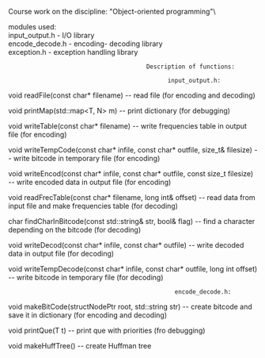 Course work on the discipline: "Object-oriented programming"\

modules used:\
input_output.h - I/O library\
encode_decode.h - encoding- decoding library\
exception.h - exception handling library


                                           Description of functions:

                                                 input_output.h:

void readFile(const char* filename)      -- read file (for encoding and decoding)

void printMap(std::map<T, N> m)          -- print dictionary (for debugging)

void writeTable(const char* filename)    -- write frequencies table in output file (for encoding)

void writeTempCode(const char* infile, const char* outfile, size_t& filesize) -- write bitcode in temporary file (for encoding)

void writeEncod(const char* infile, const char* outfile, const size_t filesize) -- write encoded data in output file (for encoding) 

void readFrecTable(const char* filename, long int& offset) -- read data from input file and make frequencies table (for decoding)

char findCharInBitcode(const std::string& str, bool& flag) -- find a character depending on the bitcode (for decoding)

void writeDecod(const char* infile, const char* outfile) -- write decoded data in output file (for decoding)

void writeTempDecode(const char* infile, const char* outfile, long int offset) -- write bitcode in temporary file (for decoding)


                                                   encode_decode.h:

void makeBitCode(structNodePtr root, std::string str) -- create bitcode and save it in dictionary (for encoding and decoding)

void printQue(T t) -- print que with priorities (fro debugging)

void makeHuffTree() -- create Huffman tree
